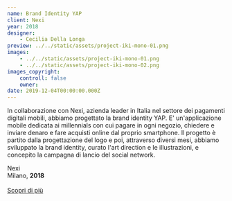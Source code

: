 ```yaml
---
name: Brand Identity YAP
client: Nexi
year: 2018
designer:
    - Cecilia Della Longa
preview: ../../static/assets/project-iki-mono-01.png
images:
    - ../../static/assets/project-iki-mono-01.png
    - ../../static/assets/project-iki-mono-02.png
images_copyright:
    controll: false
    owner:
date: 2019-12-04T00:00:00.000Z
---
```


In collaborazione con Nexi, azienda leader in Italia nel settore dei pagamenti digitali mobili, abbiamo progettato la brand identity YAP. E' un'applicazione mobile dedicata ai millennials con cui pagare in ogni negozio, chiedere e inviare denaro e fare acquisti online dal proprio smartphone. Il progetto è partito dalla progettazione del logo e poi, attraverso diversi mesi, abbiamo sviluppato la brand identity, curato l'art direction e le illustrazioni, e concepito la campagna di lancio del social network.

Nexi  
Milano, **2018**<br><br>
[Scopri di più](https://www.behance.net/gallery/73112497/yap)
